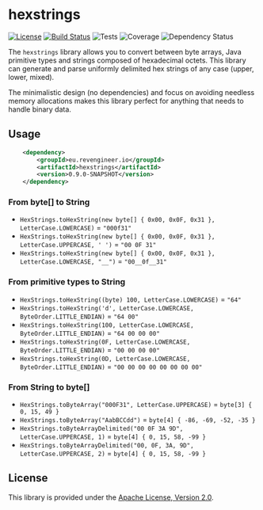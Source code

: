 # hexstrings

[![License](https://img.shields.io/github/license/savormix/hexstrings.svg)](LICENSE)
[![Build Status](https://dev.azure.com/savormix/RevEngineer.eu%20-%20Public/_apis/build/status/savormix.hexstrings?branchName=develop)](https://dev.azure.com/savormix/RevEngineer.eu%20-%20Public/_build/latest?definitionId=1&branchName=develop)
![Tests](https://img.shields.io/azure-devops/tests/savormix/RevEngineer.eu%20-%20Public/1/develop.svg)
![Coverage](https://img.shields.io/azure-devops/coverage/savormix/RevEngineer.eu%20-%20Public/1/develop.svg)
![Dependency Status](https://img.shields.io/librariesio/github/savormix/hexstrings.svg)

The `hexstrings` library allows you to convert between byte arrays, Java primitive types and strings composed of hexadecimal octets.
This library can generate and parse uniformly delimited hex strings of any case (upper, lower, mixed).

The minimalistic design (no dependencies) and focus on avoiding needless memory allocations makes this library perfect for anything that needs to handle binary data.

## Usage

```xml
    <dependency>
        <groupId>eu.revengineer.io</groupId>
        <artifactId>hexstrings</artifactId>
        <version>0.9.0-SNAPSHOT</version>
    </dependency>
```

### From byte[] to String

- `HexStrings.toHexString(new byte[] { 0x00, 0x0F, 0x31 }, LetterCase.LOWERCASE)` = `"000f31"`
- `HexStrings.toHexString(new byte[] { 0x00, 0x0F, 0x31 }, LetterCase.UPPERCASE, ' ')` = `"00 0F 31"`
- `HexStrings.toHexString(new byte[] { 0x00, 0x0F, 0x31 }, LetterCase.LOWERCASE, "__")` = `"00__0f__31"`

### From primitive types to String

- `HexStrings.toHexString((byte) 100, LetterCase.LOWERCASE)` = `"64"`
- `HexStrings.toHexString('d', LetterCase.LOWERCASE, ByteOrder.LITTLE_ENDIAN)` = `"64 00"`
- `HexStrings.toHexString(100, LetterCase.LOWERCASE, ByteOrder.LITTLE_ENDIAN)` = `"64 00 00 00"`
- `HexStrings.toHexString(0F, LetterCase.LOWERCASE, ByteOrder.LITTLE_ENDIAN)` = `"00 00 00 00"`
- `HexStrings.toHexString(0D, LetterCase.LOWERCASE, ByteOrder.LITTLE_ENDIAN)` = `"00 00 00 00 00 00 00 00"`

### From String to byte[]

- `HexStrings.toByteArray("000F31", LetterCase.UPPERCASE)` = `byte[3] { 0, 15, 49 }`
- `HexStrings.toByteArray("AabBCCdd")` = `byte[4] { -86, -69, -52, -35 }`
- `HexStrings.toByteArrayDelimited("00 0F 3A 9D", LetterCase.UPPERCASE, 1)` = `byte[4] { 0, 15, 58, -99 }`
- `HexStrings.toByteArrayDelimited("00, 0F, 3A, 9D", LetterCase.UPPERCASE, 2)` = `byte[4] { 0, 15, 58, -99 }`

## License

This library is provided under the [Apache License, Version 2.0](LICENSE).

